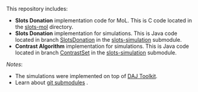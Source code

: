This repository includes:

* **Slots Donation** implementation code for MoL. This is C code located in the [slots-mol](https://github.com/oajara/slots-donation/tree/master/slots-mol)  directory.
* **Slots Donation** implementation for simulations. This is Java code located in branch [SlotsDonation](https://github.com/oajara/slots-simulation/tree/SlotsDonation) in the [slots-simulation](https://github.com/oajara/slots-simulation) submodule.
* **Contrast Algorithm** implementation for simulations.  This is Java code located in branch [ContrastSet](https://github.com/oajara/slots-simulation/tree/ContrastSet)  in the [slots-simulation](https://github.com/oajara/slots-simulation) submodule.


_Notes_:

* The simulations were implemented on top of [DAJ Toolkit](https://www.risc.jku.at/software/daj/).
* Learn about [git submodules](https://git-scm.com/book/en/v2/Git-Tools-Submodules) .
